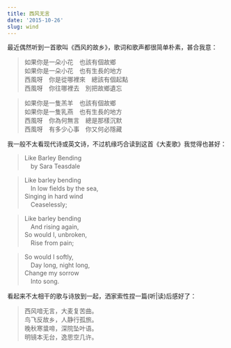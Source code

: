 ```yaml
---
title: 西风无言
date: '2015-10-26'
slug: wind
---
```


最近偶然听到一首歌叫《西风的故乡》，歌词和歌声都很简单朴素，甚合我意：

> 如果你是一朵小花　也該有個故鄉  
如果你是一朵小花　也有生長的地方  
西風呀　你是從哪裡來　總該有個起點  
西風呀　你往哪裡去　別把故鄉遺忘

> 如果你是一隻羔羊　也該有個故鄉  
如果你是一隻乳燕　也有生長的地方  
西風呀　你為何無言　總是那樣沉默  
西風呀　有多少心事　你又何必隱藏

我一般不太看现代诗或英文诗，不过机缘巧合读到这首《大麦歌》我觉得也甚好：

> Like Barley Bending  
　by Sara Teasdale

> Like barley bending  
　In low fields by the sea,  
Singing in hard wind  
　Ceaselessly;

> Like barley bending  
　And rising again,  
So would I, unbroken,  
　Rise from pain;

> So would I softly,  
　Day long, night long,  
Change my sorrow  
　Into song.

看起来不太相干的歌与诗放到一起，洒家索性捏一篇(听\|读)后感好了：

> 西风喑无言，大麦复苦曲。  
鸟飞反故乡，人静行孤旅。  
晚秋寒螀啼，深院坠叶语。  
明镜本无台，逸思空几许。

